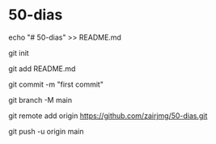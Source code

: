 # 50-dias

echo "# 50-dias" >> README.md

git init

git add README.md

git commit -m "first commit"

git branch -M main

git remote add origin https://github.com/zairjmg/50-dias.git

git push -u origin main
